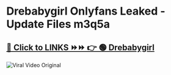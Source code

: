 
 # Drebabygirl Onlyfans Leaked - Update Files m3q5a

## <h2><a href="https://clipsfans.com/Drebabygirl&ref=git">🔗 Click to LINKS ⏩⏩ 👉 🟢 Drebabygirl </a></h2>

<a href="https://clipsfans.com/Drebabygirl&ref=git" rel="nofollow" data-target="animated-image.originalLink"><img src="https://i.ibb.co.com/xMMVF88/686577567.gif" alt="Viral Video Original" style="max-width: 100%; display: inline-block;" data-target="animated-image.originalImage"></a>

